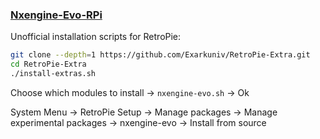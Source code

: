### [Nxengine-Evo-RPi](https://github.com/Exarkuniv/Nxengine-Evo-RPi)

Unofficial installation scripts for RetroPie:

```sh
git clone --depth=1 https://github.com/Exarkuniv/RetroPie-Extra.git
cd RetroPie-Extra
./install-extras.sh
```

Choose which modules to install → `nxengine-evo.sh` → Ok

System Menu → RetroPie Setup → Manage packages → Manage experimental packages → nxengine-evo → Install from source